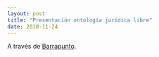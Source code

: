 ```yaml
---
layout: post
title: "Presentación ontología jurídica libre"
date: 2010-11-24
---
```


A través de <a href="http://espana.barrapunto.com/article.pl?sid=10/11/24/0722235&amp;from=rss">Barrapunto</a>.
